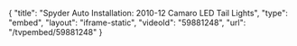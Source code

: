{
    "title": "Spyder Auto Installation: 2010-12 Camaro LED Tail Lights",
    "type": "embed",
    "layout": "iframe-static",
    "videoId": "59881248",
    "url": "\/tvpembed\/59881248"
}